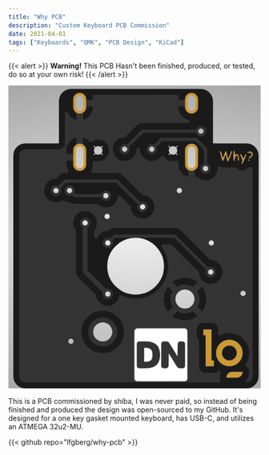 ```yaml
---
title: "Why PCB"
description: "Custom Keyboard PCB Commission"
date: 2021-04-01
tags: ["Keyboards", "QMK", "PCB Design", "KiCad"]
---
```

{{< alert >}}
**Warning!** This PCB Hasn't been finished, produced, or tested, do so at your own risk!
{{< /alert >}}

![PCB Image](featured.png "Back of the PCB")

This is a PCB commissioned by shiba, I was never paid, so instead of being finished and produced the design was open-sourced to my GitHub. It's designed for a one key gasket mounted keyboard, has USB-C, and utilizes an ATMEGA 32u2-MU.

{{< github repo="lfgberg/why-pcb" >}}
